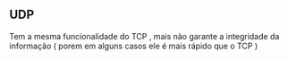 ## UDP

Tem a mesma funcionalidade do TCP , mais não garante a integridade da informação ( porem em alguns casos ele é mais rápido que o TCP )